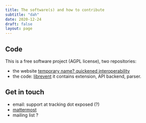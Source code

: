 ```yaml
---
title: The software(s) and how to contribute
subtitle: "dah"
date: 2020-12-24
draft: false
layout: page
---
```


## Code 

This is a free software project (AGPL license), two repositories:

 * the website [temporary name? quickened interoperability](https://github.com/tracking-exposed/quickened.interoperability)
 * the code: [librevent](https://github.com/tracking-exposed/librevent) it contains extension, API backend, parser.

## Get in touch

 * email: support at tracking dot exposed (?)
 * [mattermost](https://chat.securitywithoutborders.org/community/channels/trackingexposed)
 * mailing list ?